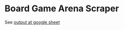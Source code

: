 # Board Game Arena Scraper

See [output at google sheet](https://docs.google.com/spreadsheets/d/1U93SDx9tmQtxneNfSDQANWZ17C-C2AMFJZQk4c94OIQ/edit#gid=1692604494)
